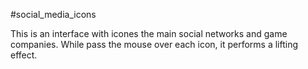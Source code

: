 #social_media_icons

This is an interface with icones the main social networks and game companies. While pass the mouse over each icon, it performs a lifting effect.